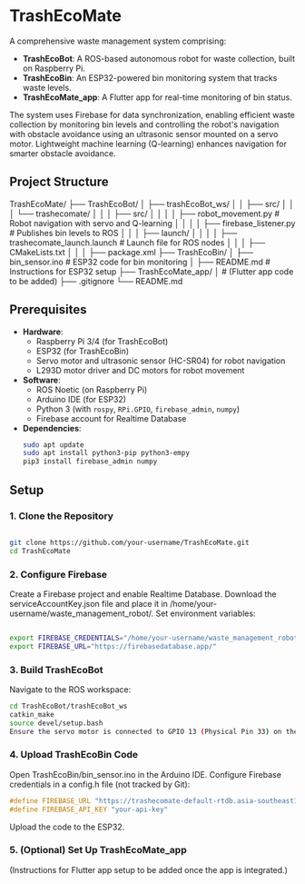 # TrashEcoMate

A comprehensive waste management system comprising:
- **TrashEcoBot**: A ROS-based autonomous robot for waste collection, built on Raspberry Pi.
- **TrashEcoBin**: An ESP32-powered bin monitoring system that tracks waste levels.
- **TrashEcoMate_app**: A Flutter app for real-time monitoring of bin status.

The system uses Firebase for data synchronization, enabling efficient waste collection by monitoring bin levels and controlling the robot's navigation with obstacle avoidance using an ultrasonic sensor mounted on a servo motor. Lightweight machine learning (Q-learning) enhances navigation for smarter obstacle avoidance.

## Project Structure
TrashEcoMate/
├── TrashEcoBot/
│   ├── trashEcoBot_ws/
│   │   ├── src/
│   │   │   └── trashecomate/
│   │   │       ├── src/
│   │   │       │   ├── robot_movement.py  # Robot navigation with servo and Q-learning
│   │   │       │   ├── firebase_listener.py  # Publishes bin levels to ROS
│   │   │       ├── launch/
│   │   │       │   ├── trashecomate_launch.launch  # Launch file for ROS nodes
│   │   │       ├── CMakeLists.txt
│   │   │       ├── package.xml
├── TrashEcoBin/
│   ├── bin_sensor.ino  # ESP32 code for bin monitoring
│   ├── README.md  # Instructions for ESP32 setup
├── TrashEcoMate_app/
│   # (Flutter app code to be added)
├── .gitignore
└── README.md


## Prerequisites

- **Hardware**:
  - Raspberry Pi 3/4 (for TrashEcoBot)
  - ESP32 (for TrashEcoBin)
  - Servo motor and ultrasonic sensor (HC-SR04) for robot navigation
  - L293D motor driver and DC motors for robot movement
- **Software**:
  - ROS Noetic (on Raspberry Pi)
  - Arduino IDE (for ESP32)
  - Python 3 (with `rospy`, `RPi.GPIO`, `firebase_admin`, `numpy`)
  - Firebase account for Realtime Database
- **Dependencies**:
  ```bash
  sudo apt update
  sudo apt install python3-pip python3-empy
  pip3 install firebase_admin numpy
  ```


## Setup
### 1. Clone the Repository
```bash

git clone https://github.com/your-username/TrashEcoMate.git
cd TrashEcoMate
```
### 2. Configure Firebase
Create a Firebase project and enable Realtime Database.
Download the serviceAccountKey.json file and place it in /home/your-username/waste_management_robot/.
Set environment variables:
```bash

export FIREBASE_CREDENTIALS="/home/your-username/waste_management_robot/serviceAccountKey.json"
export FIREBASE_URL="https://firebasedatabase.app/"
```
### 3. Build TrashEcoBot
Navigate to the ROS workspace:
```bash
cd TrashEcoBot/trashEcoBot_ws
catkin_make
source devel/setup.bash
Ensure the servo motor is connected to GPIO 13 (Physical Pin 33) on the Raspberry Pi, with the ultrasonic sensor mounted on top.
```
### 4. Upload TrashEcoBin Code
Open TrashEcoBin/bin_sensor.ino in the Arduino IDE.
Configure Firebase credentials in a config.h file (not tracked by Git):
```cpp
#define FIREBASE_URL "https://trashecomate-default-rtdb.asia-southeast1.firebasedatabase.app/"
#define FIREBASE_API_KEY "your-api-key"
```
Upload the code to the ESP32.
### 5. (Optional) Set Up TrashEcoMate_app
(Instructions for Flutter app setup to be added once the app is integrated.)